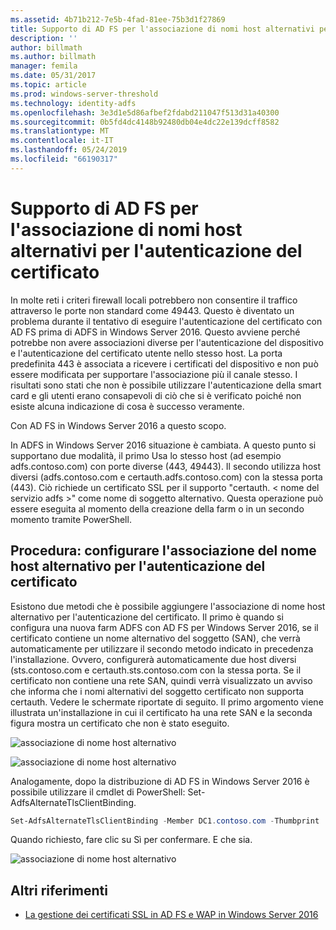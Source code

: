 ```yaml
---
ms.assetid: 4b71b212-7e5b-4fad-81ee-75b3d1f27869
title: Supporto di AD FS per l'associazione di nomi host alternativi per l'autenticazione del certificato
description: ''
author: billmath
ms.author: billmath
manager: femila
ms.date: 05/31/2017
ms.topic: article
ms.prod: windows-server-threshold
ms.technology: identity-adfs
ms.openlocfilehash: 3e3d1e5d86afbef2fdabd211047f513d31a40300
ms.sourcegitcommit: 0b5fd4dc4148b92480db04e4dc22e139dcff8582
ms.translationtype: MT
ms.contentlocale: it-IT
ms.lasthandoff: 05/24/2019
ms.locfileid: "66190317"
---
```

# <a name="ad-fs-support-for-alternate-hostname-binding-for-certificate-authentication"></a>Supporto di AD FS per l'associazione di nomi host alternativi per l'autenticazione del certificato

In molte reti i criteri firewall locali potrebbero non consentire il traffico attraverso le porte non standard come 49443. Questo è diventato un problema durante il tentativo di eseguire l'autenticazione del certificato con AD FS prima di ADFS in Windows Server 2016. Questo avviene perché potrebbe non avere associazioni diverse per l'autenticazione del dispositivo e l'autenticazione del certificato utente nello stesso host. La porta predefinita 443 è associata a ricevere i certificati del dispositivo e non può essere modificata per supportare l'associazione più il canale stesso. I risultati sono stati che non è possibile utilizzare l'autenticazione della smart card e gli utenti erano consapevoli di ciò che si è verificato poiché non esiste alcuna indicazione di cosa è successo veramente.  
  
Con AD FS in Windows Server 2016 a questo scopo.
  
In ADFS in Windows Server 2016 situazione è cambiata. A questo punto si supportano due modalità, il primo Usa lo stesso host (ad esempio adfs.contoso.com) con porte diverse (443, 49443). Il secondo utilizza host diversi (adfs.contoso.com e certauth.adfs.contoso.com) con la stessa porta (443). Ciò richiede un certificato SSL per il supporto "certauth. < nome del servizio adfs >" come nome di soggetto alternativo. Questa operazione può essere eseguita al momento della creazione della farm o in un secondo momento tramite PowerShell.  
  
## <a name="how-to-configure-alternate-host-name-binding-for-certificate-authentication"></a>Procedura: configurare l'associazione del nome host alternativo per l'autenticazione del certificato  
Esistono due metodi che è possibile aggiungere l'associazione di nome host alternativo per l'autenticazione del certificato. Il primo è quando si configura una nuova farm ADFS con AD FS per Windows Server 2016, se il certificato contiene un nome alternativo del soggetto (SAN), che verrà automaticamente per utilizzare il secondo metodo indicato in precedenza l'installazione. Ovvero, configurerà automaticamente due host diversi (sts.contoso.com e certauth.sts.contoso.com con la stessa porta. Se il certificato non contiene una rete SAN, quindi verrà visualizzato un avviso che informa che i nomi alternativi del soggetto certificato non supporta certauth. Vedere le schermate riportate di seguito. Il primo argomento viene illustrata un'installazione in cui il certificato ha una rete SAN e la seconda figura mostra un certificato che non è stato eseguito.  
  
![associazione di nome host alternativo](media/AD-FS-support-for-alternate-hostname-binding-for-certificate-authentication/ADFS_CA_1.png)  
  
![associazione di nome host alternativo](media/AD-FS-support-for-alternate-hostname-binding-for-certificate-authentication/ADFS_CA_2.png)  
  
Analogamente, dopo la distribuzione di AD FS in Windows Server 2016 è possibile utilizzare il cmdlet di PowerShell: Set-AdfsAlternateTlsClientBinding.
  
```powershell
Set-AdfsAlternateTlsClientBinding -Member DC1.contoso.com -Thumbprint '<thumbprint of cert>'
```

Quando richiesto, fare clic su Sì per confermare.  E che sia.

![associazione di nome host alternativo](media/AD-FS-support-for-alternate-hostname-binding-for-certificate-authentication/ADFS_CA_3.png)

## <a name="additional-references"></a>Altri riferimenti

* [La gestione dei certificati SSL in AD FS e WAP in Windows Server 2016](../operations/Manage-SSL-Certificates-AD-FS-WAP-2016.md)

